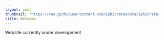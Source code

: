 ```yaml
---
layout: post
thumbnail: "https://raw.githubusercontent.com/iphicratesdata/iphicratesdata.github.io/master/images/"
title: Welcome 
---
```


   

Website currently under development










